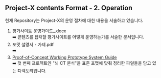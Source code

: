## Project-X contents Format - 2. Operation</br>

현재 Repository는 Project-X의 운영 절차에 대한 내용을 서술하고 있습니다. 
1. 평가사이트 운영가이드_.docx</br>➡️ 콘텐츠를 탑재할 평가사이트를 어떻게 운영하는가를 서술한 문서입니다.</br>
2. 포맷 설명서 - 가제.pdf</br>➡️ </br>
3. [Proof-of-Concept Working Prototype System Guide](https://docs.google.com/document/d/1biuLAkXN41318nWG6743aHaLxc6gWDnwEqK2g2Slf50/edit?usp=sharing)</br>➡️ 첫 번째 프로젝트인 "뇌 CT 분석"을 표준 포맷에 맞춰 정리한 파일들을 담고 있는 디렉토리입니다.
